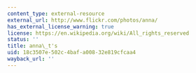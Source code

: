 ```yaml
---
content_type: external-resource
external_url: http://www.flickr.com/photos/anna/
has_external_license_warning: true
license: https://en.wikipedia.org/wiki/All_rights_reserved
status: ''
title: anna\_t's
uid: 18c3507e-502c-4baf-a008-32e819cfcaa4
wayback_url: ''
---
```

